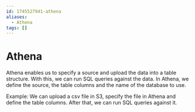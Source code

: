 ```yaml
---
id: 1745527941-athena
aliases:
  - Athena
tags: []
---
```


# Athena

Athena enables us to specify a source and upload the data into a table structure. With this, we can run SQL queries against the data. In Athena, we define the source, the table columns and the name of the database to use.

Example:
We can upload a csv file in S3, specify the file in Athena and define the table columns. After that, we can run SQL queries against it.

